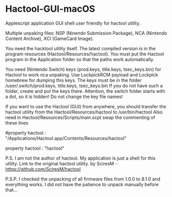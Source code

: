 # Hactool-GUI-macOS
Applescript application GUI shell user friendly for hactool utility.

Multiple unpaking files:
NSP (Ninendo Submission Package),
NCA (Nintendo Content Archive),
XCI (GameCard Image).

You need the hacktool utility itself.
The latest compiled version is in the program resources (Hactool/Resources/hactool). 
You must put the Hactool program in the Application folder so that the paths work automatically.

You need (Nintendo Switch) keys (prod.keys, title.keys, tsec_keys.bin) for Hactool to work nca unpaking.
Use LockpickRCM payload and Lockpick homebrew for dumping this keys.
The keys must be in the folder /user/.switch/prod.keys, title.keys, tsec_keys.bin
If you do not have such a folder, create and put the keys there.
Attention, the switch folder starts with a dot, so it is hidden!
Do not change the key file names!

If you want to use the Hactool (GUI) from anywhere, 
you should transfer the hactool utility from the  Hactool/Resources/hactool to /usr/bin/hactool
Also need in Hactool/Resources/Scripts/main.scpt swap the commenting of these lines

#property hactool : "/Applications/Hactool.app/Contents/Resources/hactool"

property hactool : "hactool"

P.S.
I am not the author of hactool. My application is just a shell for this utility.
Link to the original hactool utility. by SciresM - https://github.com/SciresM/hactool 

P.S.P.
I checked the unpacking of all firmware files from 1.0.0 to 8.1.0 and everything works. 
I did not have the patience to unpack manually before that...
